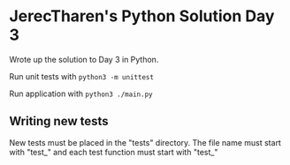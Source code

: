 # JerecTharen's Python Solution Day 3

Wrote up the solution to Day 3 in Python.

Run unit tests with `python3 -m unittest`

Run application with `python3 ./main.py`

## Writing new tests

New tests must be placed in the "tests" directory. The file name must start with "test_" and each test function must start with "test_"